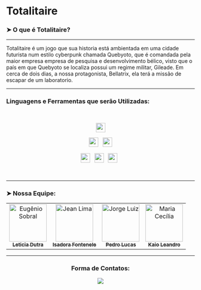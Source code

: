 # Totalitaire

### ➤ O que é Totalitaire?

---

Totalitaire é um jogo que sua historia está ambientada em uma cidade futurista num estilo cyberpunk chamada Quebyoto, que é comandada pela maior empresa empresa de pesquisa e desenvolvimento bélico, visto que o país em que Quebyoto se localiza possui um regime militar, Gileade. Em cerca de dois dias, a nossa protagonista, Bellatrix, ela terá a missão de escapar de um laboratorio.

---

###  Linguagens e Ferramentas que serão Utilizadas:</b>
<br>

<p  align="center">

<img src="https://img.shields.io/badge/Made%20with-GameMaker_Studio_2-000000.svg?style=for-the-badge&logo=data%3Aimage%2Fpng%3Bbase64%2CiVBORw0KGgoAAAANSUhEUgAAAA4AAAAOCAMAAAAolt3jAAAAZlBMVEX%2F%2F%2F%2F%2F%2F%2F%2F%2F%2F%2F%2F%2F%2F%2F%2F%2F%2F%2F%2F%2F%2F%2F%2F%2F%2F%2F%2F%2F%2F%2F%2F%2F%2F%2F%2F%2F%2F%2F%2F%2F%2F%2F%2F%2F%2F%2F%2F%2F%2F%2F%2F%2F%2F%2F%2F%2F%2F%2F%2F%2F%2F%2F%2F%2F%2F%2F%2F%2F%2F%2F%2F%2F%2F%2F%2F%2F%2F%2F%2F%2F%2F%2F%2F%2F%2F%2F%2F%2F%2F%2F%2F%2F%2F%2F%2F%2F%2F%2F%2F%2F%2F%2F%2F%2F%2F%2F%2F%2F%2F%2F%2F%2F%2F%2F%2F%2F%2F%2F%2F%2F%2F%2F%2F%2F%2F%2F%2F%2F%2F%2F%2F%2F%2F%2F%2BrG8stAAAAIXRSTlMABg0OFBkfcn1%2Bf4CBgoOFhoeIiouWmNDa5ebp8PX2%2B%2F6o6Vq%2BAAAAY0lEQVR42k2OWQ6AIAwFn%2BIOioobrnD%2FS4o0EeanmQxNAdErRFTWtsFq6%2BiiZozz0CSnTjYBwo0RkF8DWDLf51Ni9K%2FYdq0Fy3KAfzk97M7goK1F%2F4rGH9Kk1OlboQtEDIrmC%2BU3CVxTr%2FRMAAAAAElFTkSuQmCC)](https://www.yoyogames.com/gamemaker" height="25"/>
  </p>
  
<p  align="center">

<img src="https://img.shields.io/badge/Notion-%23000000.svg?style=for-the-badge&logo=notion&logoColor=white" height="25"/>  
  &nbsp;
<img src="https://img.shields.io/static/v1?style=for-the-badge&message=ClickUp&color=7B68EE&logo=ClickUp&logoColor=FFFFFF&label=" height="25"/>
  </p>
  
  <p  align="center">

<img src="https://img.shields.io/badge/Visual%20Studio%20Code-0078d7.svg?style=for-the-badge&logo=visual-studio-code&logoColor=white" height="25"/>  
&nbsp;
<img src="https://img.shields.io/badge/git-%23F05033.svg?style=for-the-badge&logo=git&logoColor=white" height="25"/>
&nbsp;
<img src="https://img.shields.io/badge/github-%23121011.svg?style=for-the-badge&logo=github&logoColor=white" height="25">
  &nbsp;

 </p>
 
 



<br>

---

### ➤ Nossa Equipe:

<div align="center">
<table>
  <tbody>
    <tr>
      <td align="center"><a href="https://github.com/leticiadutra22-23"><img src="https://avatars.githubusercontent.com/u/101335613?v=4" width="100px;" alt="Eugênio Sobral"/><br /><sub><b>Leticia Dutra</b></sub></a><br /></td>
      <td align="center"><a href="https://github.com/indigow95"><img src="https://avatars.githubusercontent.com/u/106782812?v=4" width="100px;" alt="Jean Lima"/><br /><sub><b>Isadora Fontenele</b></sub></a><br /></td>
      <td align="center"><a href="https://github.com/PedroKeita"><img src="https://avatars.githubusercontent.com/u/82671771?v=4" width="100px;" alt="Jorge Luiz"/><br /><sub><b>Pedro Lucas</b></sub></a><br /></td>
      <td align="center"><a href="https://github.com/xxkaiozin"><img src="https://avatars.githubusercontent.com/u/112056208?v=4" width="100px;" alt="Maria Cecília"/><br /><sub><b>Kaio Leandro</b></sub></a><br /></td>
    </tr>
  </tbody>
</table>
</div>

---

<h3 align="center">Forma de Contatos:</h3>
<div align="center">


<a href = "mailto:cejjstudios@gmail.com"><img src="https://img.shields.io/badge/-Gmail-%23333?style=for-the-badge&logo=gmail&logoColor=white" target="_blank"></a>

  
</div>